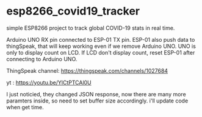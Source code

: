 # esp8266_covid19_tracker
simple ESP8266 project to track global COVID-19 stats in real time.

Arduino UNO RX pin connected to ESP-01 TX pin. 
ESP-01 also push data to thingSpeak, that will keep working even if we remove Arduino UNO. UNO is only to display count on LCD.
If LCD don't display count, reset ESP-01 after connecting to Arduino UNO.

ThingSpeak channel: https://thingspeak.com/channels/1027684

yt : https://youtu.be/YlCtPTCAl0U

I just noticied, they changed JSON response, now there are many more paramters inside, so need to set buffer size accordingly. i'll update code when get time.  
